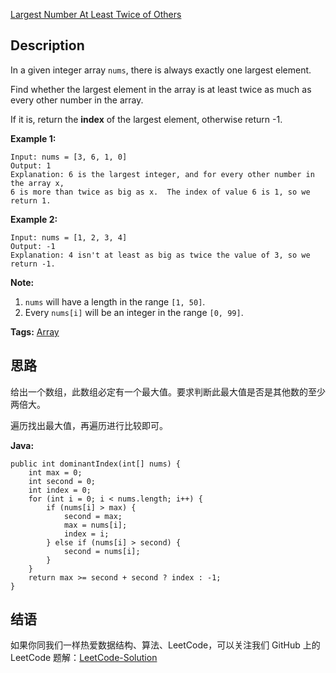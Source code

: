 [Largest Number At Least Twice of Others][title]

## Description

In a given integer array `nums`, there is always exactly one largest element.

Find whether the largest element in the array is at least twice as much as every other number in the array.

If it is, return the **index** of the largest element, otherwise return -1.

**Example 1:**

```
Input: nums = [3, 6, 1, 0]
Output: 1
Explanation: 6 is the largest integer, and for every other number in the array x,
6 is more than twice as big as x.  The index of value 6 is 1, so we return 1.
```

**Example 2:**

```
Input: nums = [1, 2, 3, 4]
Output: -1
Explanation: 4 isn't at least as big as twice the value of 3, so we return -1.
```

**Note:**

1. `nums` will have a length in the range `[1, 50]`.
2. Every `nums[i]` will be an integer in the range `[0, 99]`.

**Tags:** [Array](https://leetcode.com/tag/array/)

## 思路

给出一个数组，此数组必定有一个最大值。要求判断此最大值是否是其他数的至少两倍大。

遍历找出最大值，再遍历进行比较即可。

**Java:**

```
public int dominantIndex(int[] nums) {
    int max = 0;
    int second = 0;
    int index = 0;
    for (int i = 0; i < nums.length; i++) {
        if (nums[i] > max) {
            second = max;
            max = nums[i];
            index = i;
        } else if (nums[i] > second) {
            second = nums[i];
        }
    }
    return max >= second + second ? index : -1;
}
```

## 结语

如果你同我们一样热爱数据结构、算法、LeetCode，可以关注我们 GitHub 上的 LeetCode 题解：[LeetCode-Solution][ls]

[title]: https://leetcode.com/problems/largest-number-at-least-twice-of-others/description/
[ls]: https://github.com/RichCodersAndMe/LeetCode-Solution